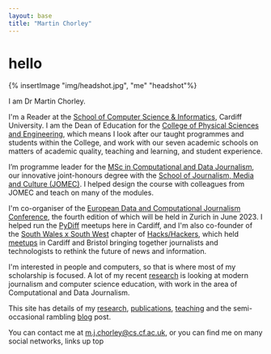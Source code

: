 ```yaml
---
layout: base
title: "Martin Chorley"
---
```


# hello



{% insertImage "img/headshot.jpg", "me" "headshot"%}

I am Dr Martin Chorley.

I'm a Reader at the [School of Computer Science &amp; Informatics](http://www.cardiff.ac.uk/computer-science/), Cardiff University. I am the Dean of Education for the [College of Physical Sciences and Engineering](https://www.cardiff.ac.uk/colleges/physical-sciences-engineering), which means I look after our taught programmes and students within the College, and work with our seven academic schools on matters of academic quality, teaching and learning, and student experience.

I’m programme leader for the [MSc in Computational and Data Journalism](http://www.cardiff.ac.uk/study/postgraduate/taught/courses/course/computational-and-data-journalism-msc), our innovative joint-honours degree with the [School of Journalism, Media and Culture (JOMEC)](http://www.cardiff.ac.uk/journalism-media-and-culture). I helped design the course with colleagues from JOMEC and teach on many of the modules.

I'm co-organiser of the [European Data and Computational Journalism Conference](http://datajconf.com/), the fourth edition of which will be held in Zurich in June 2023. I helped run the [PyDiff](http://www.pydiff.wales/) meetups here in Cardiff, and I'm also co-founder of the [South Wales x South West](https://twitter.com/hh_swxsw) chapter of [Hacks/Hackers](https://hackshackers.com/), which held [meetups](https://www.meetup.com/Hacks-Hackers-South-Wales-x-South-West/) in Cardiff and Bristol bringing together journalists and technologists to rethink the future of news and information. 

I'm interested in people and computers, so that is where most of my scholarship is focused. A lot of my recent [research](research/) is looking at modern journalism and computer science education, with work in the area of Computational and Data Journalism. 

This site has details of my [research](research/), [publications](research/), [teaching](teaching/) and the semi-occasional rambling [blog](blog/) post.

You can contact me at [m.j.chorley@cs.cf.ac.uk](mailto:m.j.chorley@cs.cardiff.ac.uk), or you can find me on many social networks, links up top
